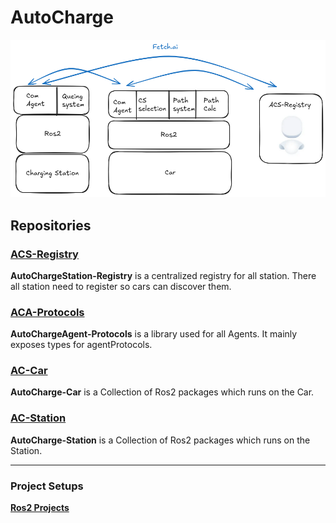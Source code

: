 # AutoCharge

![architecture-overview.png](assets/architecture-overview.png)

## Repositories

### [ACS-Registry](https://github.com/Diplomarbeit-PGHFP-2024-2025/acs-registry)

**AutoChargeStation-Registry** is a centralized registry for all station.
There all station need to register so cars can discover them.

### [ACA-Protocols](https://github.com/Diplomarbeit-PGHFP-2024-2025/aca-protocols)

**AutoChargeAgent-Protocols** is a library used for all Agents. It mainly exposes types for agentProtocols.

### [AC-Car](https://github.com/Diplomarbeit-PGHFP-2024-2025/ac-car)

**AutoCharge-Car** is a Collection of Ros2 packages which runs on the Car.

### [AC-Station](https://github.com/Diplomarbeit-PGHFP-2024-2025/ac-station)

**AutoCharge-Station** is a Collection of Ros2 packages which runs on the Station.

---

### Project Setups

[**Ros2 Projects**]()
